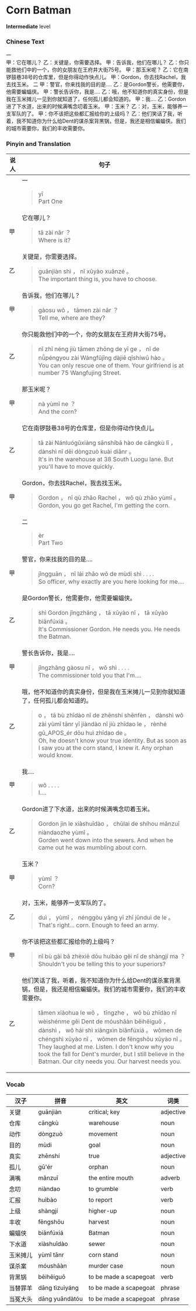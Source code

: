 # Corn Batman
**Intermediate** level
### Chinese Text
一<br />甲：它在哪儿？
乙：关键是，你需要选择。
甲：告诉我，他们在哪儿？
乙：你只能救他们中的一个，你的女朋友在王府井大街75号。
甲：那玉米呢？
乙：它在南锣鼓巷38号的仓库里，但是你得动作快点儿。
甲：Gordon，你去找Rachel，我去找玉米。
二
甲：警官，你来找我的目的是....
乙：是Gordon警长，他需要你，他需要蝙蝠侠。
甲：警长告诉你，我是....
乙：哦，他不知道你的真实身份，但是我在玉米摊儿一见到你就知道了，任何孤儿都会知道的。
甲：我....
乙：Gordon进了下水道，出来的时候满嘴念叨着玉米。
甲：玉米？
乙：对，玉米，能够养一支军队的了。
甲：你不该把这些都汇报给你的上级吗？
乙：他们笑话了我，听着，我不知道你为什么给Dent的谋杀案背黑锅，但是，我还是相信蝙蝠侠。我们的城市需要你，我们的丰收需要你。

### Pinyin and Translation
|说人|句子|
|----|----|
||一<blockquote>yī<br />Part One</blockquote>|
|甲|它在哪儿？<blockquote>tā zài nǎr ？<br />Where is it?</blockquote>|
|乙|关键是，你需要选择。<blockquote>guānjiàn shì ， nǐ xūyào xuǎnzé 。<br />The important thing is, you have to choose.</blockquote>|
|甲|告诉我，他们在哪儿？<blockquote>gàosu wǒ ， tāmen zài nǎr ？<br />Tell me, where are they?</blockquote>|
|乙|你只能救他们中的一个，你的女朋友在王府井大街75号。<blockquote>nǐ zhǐ néng jiù tāmen zhōng de yī ge ， nǐ de nǚpéngyou zài Wángfǔjǐng dàjiē qīshíwǔ hào 。<br />You can only rescue one of them. Your girlfriend is at number 75 Wangfujing Street.</blockquote>|
|甲|那玉米呢？<blockquote>nà yùmǐ ne ？<br />And the corn?</blockquote>|
|乙|它在南锣鼓巷38号的仓库里，但是你得动作快点儿。<blockquote>tā zài Nánluógǔxiàng sānshíbā hào de cāngkù lǐ ， dànshì nǐ děi dòngzuò kuài  diǎnr 。<br />It's in the warehouse at 38 South Luogu lane. But you'll have to move quickly.</blockquote>|
|甲|Gordon，你去找Rachel，我去找玉米。<blockquote>Gordon ， nǐ qù zhǎo Rachel ， wǒ qù zhǎo yùmǐ 。<br />Gordon, you go get Rachel, I'm getting the corn.</blockquote>|
||二<blockquote>èr<br />Part Two</blockquote>|
|甲|警官，你来找我的目的是....<blockquote>jǐngguān ， nǐ lái zhǎo wǒ de mùdi shì . . . .<br />So officer, why exactly are you here looking for me....</blockquote>|
|乙|是Gordon警长，他需要你，他需要蝙蝠侠。<blockquote>shì Gordon jǐngzhǎng ， tā xūyào nǐ ， tā xūyào biānfúxiá 。<br />It's Commissioner Gordon. He needs you. He needs the Batman.</blockquote>|
|甲|警长告诉你，我是....<blockquote>jǐngzhǎng gàosu nǐ ， wǒ shì . . . .<br />The commissioner told you that I'm....</blockquote>|
|乙|哦，他不知道你的真实身份，但是我在玉米摊儿一见到你就知道了，任何孤儿都会知道的。<blockquote>o ， tā bù zhīdào nǐ de zhēnshí shēnfèn ， dànshì wǒ zài yùmǐ tānr yī jiàndào nǐ jiù zhīdao le ， rènhé gū_APOS_ér dōu huì zhīdao de 。<br />Oh, he doesn't know your true identity. But as soon as I saw you at the corn stand, I knew it. Any orphan would know.</blockquote>|
|甲|我....<blockquote>wǒ . . . .<br />I....</blockquote>|
|乙|Gordon进了下水道，出来的时候满嘴念叨着玉米。<blockquote>Gordon jìn le xiàshuǐdào ， chūlai de shíhou mǎnzuǐ niàndaozhe yùmǐ 。<br />Gorden went down into the sewers. And when he came out he was mumbling about corn.</blockquote>|
|甲|玉米？<blockquote>yùmǐ ？<br />Corn?</blockquote>|
|乙|对，玉米，能够养一支军队的了。<blockquote>duì ， yùmǐ ， nénggòu yǎng yī zhī jūnduì de le 。<br />That's right... corn. Enough to feed an army.</blockquote>|
|甲|你不该把这些都汇报给你的上级吗？<blockquote>nǐ bù gāi bǎ zhèxiē dōu huìbào gěi nǐ de shàngjí ma ？<br />Shouldn't you be telling this to your superiors?</blockquote>|
|乙|他们笑话了我，听着，我不知道你为什么给Dent的谋杀案背黑锅，但是，我还是相信蝙蝠侠。我们的城市需要你，我们的丰收需要你。<blockquote>tāmen xiàohua le wǒ ， tīngzhe ， wǒ bù zhīdào nǐ wèishénme gěi Dent de móushāàn bēihēiguō ， dànshì ， wǒ hái shì xiāngxìn biānfúxiá 。 wǒmen de chéngshì xūyào nǐ ， wǒmen de fēngshōu xūyào nǐ 。<br />They laughed at me. Listen. I don't know why you took the fall for Dent's murder, but I still believe in the Batman. Our city needs you. Our harvest needs you.</blockquote>|
### Vocab
|汉子|拼音|英文|词类|
|----|----|----|----|
|关键|guānjiàn|critical; key|adjective|
|仓库|cāngkù|warehouse|noun|
|动作|dòngzuò|movement|noun|
|目的|mùdi|goal|noun|
|真实|zhēnshí|true|adjective|
|孤儿|gū'ér|orphan|noun|
|满嘴|mǎnzuǐ|the entire mouth|adverb|
|念叨|niàndao|to grumble|verb|
|汇报|huìbào|to report|verb|
|上级|shàngjí|higher-up|noun|
|丰收|fēngshōu|harvest|noun|
|蝙蝠侠|biānfúxiá|Batman|noun|
|下水道|xiàshuǐdào|sewer|noun|
|玉米摊儿|yùmǐ tānr|corn stand|noun|
|谋杀案|móushāàn|murder case|noun|
|背黑锅|bēihēiguō|to be made a scapegoat|verb|
|当替罪羊|dāng tìzuìyáng|to be made a scapegoat|phrase|
|当冤大头|dāng yuāndàtóu|to be made a scapegoat|phrase|